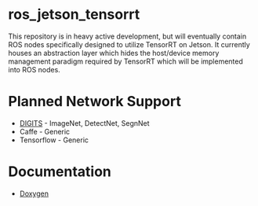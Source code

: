 # ros_jetson_tensorrt
This repository is in heavy active development, but will eventually contain ROS nodes specifically designed to utilize TensorRT on Jetson. It currently houses an abstraction layer which hides the host/device memory management paradigm required by TensorRT which will be implemented into ROS nodes.

# Planned Network Support
- [DIGITS][digits] - ImageNet, DetectNet, SegnNet
- Caffe - Generic
- Tensorflow - Generic

# Documentation
- [Doxygen][docs]

[digits]: https://github.com/NVIDIA/DIGITS
[docs]: https://csvance.github.io/ros_jetson_tensorrt/
